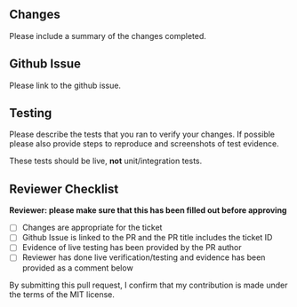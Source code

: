 ## Changes

Please include a summary of the changes completed.

## Github Issue

Please link to the github issue.

## Testing

Please describe the tests that you ran to verify your changes. If possible please also provide steps to reproduce and screenshots of test evidence.

These tests should be live, **not** unit/integration tests.

## Reviewer Checklist

**Reviewer: please make sure that this has been filled out before approving**

-   [ ] Changes are appropriate for the ticket
-   [ ] Github Issue is linked to the PR and the PR title includes the ticket ID
-   [ ] Evidence of live testing has been provided by the PR author
-   [ ] Reviewer has done live verification/testing and evidence has been provided as a comment below

By submitting this pull request, I confirm that my contribution is made under the terms of the MIT license.
